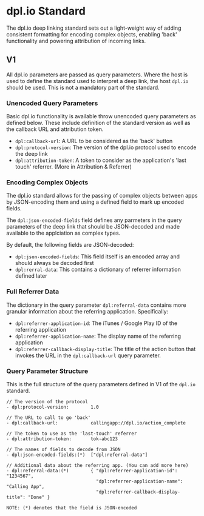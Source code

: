 # dpl.io Standard

The dpl.io deep linking standard sets out a light-weight way of adding consistent formatting for encoding complex objects, enabling 'back' functionality and powering attribution of incoming links.

## V1

All dpl.io parameters are passed as query parameters. Where the host is used to define the standard used to interpret a deep link, the host `dpl.io` should be used. This is not a mandatory part of the standard.

### Unencoded Query Parameters
Basic dpl.io functionality is available throw unencoded query parameters as defined below. These include definition of the standard version as well as the callback URL and attribution token.

- `dpl:callback-url`: A URL to be considered as the 'back' button
- `dpl:protocol-version`: The version of the dpl.io protocol used to encode the deep link
- `dpl:attribution-token`: A token to consider as the application's 'last touch' referrer. (More in Attribution & Referrer)

### Encoding Complex Objects
The dpl.io standard allows for the passing of complex objects between apps by JSON-encoding them and using a defined field to mark up encoded fields.

The `dpl:json-encoded-fields` field defines any parmeters in the query parameters of the deep link that should be JSON-decoded and made available to the applciation as complex types.

By default, the following fields are JSON-decoded:
- `dpl:json-encoded-fields`: This field itself is an encoded array and should always be decoded first
- `dpl:rerral-data`: This contains a dictionary of referrer information defined later

### Full Referrer Data
The dictionary in the query parameter `dpl:referral-data` contains more granular information about the referring application. Specifically:
- `dpl:referrer-application-id`: The iTunes / Google Play ID of the referring application
- `dpl:referrer-application-name`: The display name of the referring application
- `dpl:referrer-callback-display-title`: The title of the action button that invokes the URL in the `dpl:callback-url` query parameter.

### Query Parameter Structure
This is the full structure of the query parameters defined in V1 of the `dpl.io` standard.

```
// The version of the protocol
- dpl:protocol-version:        1.0
```

```
// The URL to call to go 'back'
- dpl:callback-url:            callingapp://dpl.io/action_complete
```

```
// The token to use as the 'last-touch' referrer
- dpl:attribution-token:       tok-abc123
```

```
// The names of fields to decode from JSON
- dpl:json-encoded-fields:(*)  ["dpl:referral-data"]
```

```
// Additional data about the referring app. (You can add more here)
- dpl:referral-data:(*)        { "dpl:referrer-application-id":         "1234567",
                                 "dpl:referrer-application-name":       "Calling App",
                                 "dpl:referrer-callback-display-title": "Done" }
```

```
NOTE: (*) denotes that the field is JSON-encoded
```

